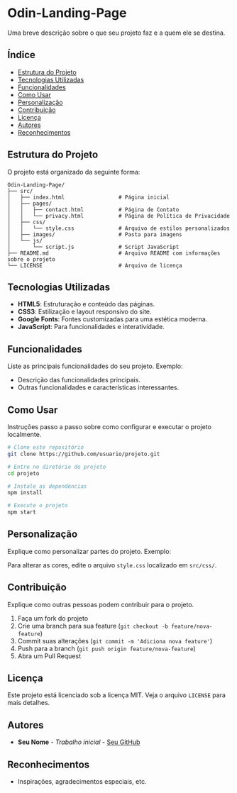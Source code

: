 # Odin-Landing-Page

Uma breve descrição sobre o que seu projeto faz e a quem ele se destina.

## Índice

- [Estrutura do Projeto](#estrutura-do-projeto)
- [Tecnologias Utilizadas](#tecnologias-utilizadas)
- [Funcionalidades](#funcionalidades)
- [Como Usar](#como-usar)
- [Personalização](#personalização)
- [Contribuição](#contribuição)
- [Licença](#licença)
- [Autores](#autores)
- [Reconhecimentos](#reconhecimentos)

## Estrutura do Projeto

O projeto está organizado da seguinte forma:

```plaintext
Odin-Landing-Page/
├── src/
│   ├── index.html                 # Página inicial
│   ├── pages/
│   │   ├── contact.html           # Página de Contato
│   │   └── privacy.html           # Página de Política de Privacidade
│   ├── css/
│   │   └── style.css              # Arquivo de estilos personalizados
│   ├── images/                    # Pasta para imagens
│   └── js/
│       └── script.js              # Script JavaScript
├── README.md                      # Arquivo README com informações sobre o projeto
└── LICENSE                        # Arquivo de licença
```

## Tecnologias Utilizadas

- **HTML5**: Estruturação e conteúdo das páginas.
- **CSS3**: Estilização e layout responsivo do site.
- **Google Fonts**: Fontes customizadas para uma estética moderna.
- **JavaScript**: Para funcionalidades e interatividade.

## Funcionalidades

Liste as principais funcionalidades do seu projeto. Exemplo:

- Descrição das funcionalidades principais.
- Outras funcionalidades e características interessantes.

## Como Usar

Instruções passo a passo sobre como configurar e executar o projeto localmente.

```sh
# Clone este repositório
git clone https://github.com/usuario/projeto.git

# Entre no diretório do projeto
cd projeto

# Instale as dependências
npm install

# Execute o projeto
npm start
```

## Personalização

Explique como personalizar partes do projeto. Exemplo:

Para alterar as cores, edite o arquivo `style.css` localizado em `src/css/`.

## Contribuição

Explique como outras pessoas podem contribuir para o projeto.

1. Faça um fork do projeto
2. Crie uma branch para sua feature (`git checkout -b feature/nova-feature`)
3. Commit suas alterações (`git commit -m 'Adiciona nova feature'`)
4. Push para a branch (`git push origin feature/nova-feature`)
5. Abra um Pull Request

## Licença

Este projeto está licenciado sob a licença MIT. Veja o arquivo `LICENSE` para mais detalhes.

## Autores

- **Seu Nome** - _Trabalho inicial_ - [Seu GitHub](https://github.com/iErickAraujo)

## Reconhecimentos

- Inspirações, agradecimentos especiais, etc.
